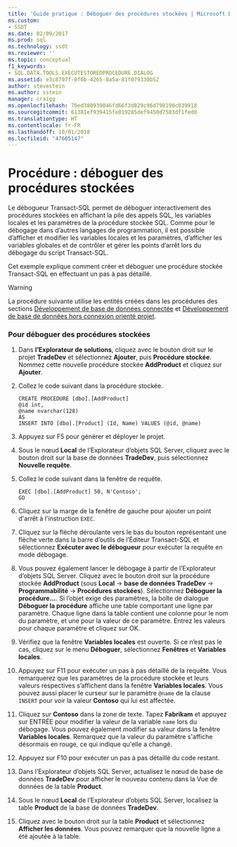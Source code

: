 ```yaml
---
title: 'Guide pratique : Déboguer des procédures stockées | Microsoft Docs'
ms.custom:
- SSDT
ms.date: 02/09/2017
ms.prod: sql
ms.technology: ssdt
ms.reviewer: ''
ms.topic: conceptual
f1_keywords:
- SQL.DATA.TOOLS.EXECUTESTOREDPROCEDURE.DIALOG
ms.assetid: e3c8707f-0f6b-4265-8a5a-81f079330b52
author: stevestein
ms.author: sstein
manager: craigg
ms.openlocfilehash: 70ed380939046fd66f3d829c96d798190c039918
ms.sourcegitcommit: 61381ef939415fe019285def9450d7583df1fed0
ms.translationtype: HT
ms.contentlocale: fr-FR
ms.lasthandoff: 10/01/2018
ms.locfileid: "47605147"
---
```

# <a name="how-to-debug-stored-procedures"></a>Procédure : déboguer des procédures stockées
Le débogueur Transact\-SQL permet de déboguer interactivement des procédures stockées en affichant la pile des appels SQL, les variables locales et les paramètres de la procédure stockée SQL. Comme pour le débogage dans d’autres langages de programmation, il est possible d’afficher et modifier les variables locales et les paramètres, d’afficher les variables globales et de contrôler et gérer les points d’arrêt lors du débogage du script Transact\-SQL.  
  
Cet exemple explique comment créer et déboguer une procédure stockée Transact\-SQL en effectuant un pas à pas détaillé.  
  
> [!WARNING]  
> La procédure suivante utilise les entités créées dans les procédures des sections [Développement de base de données connectée](../ssdt/connected-database-development.md) et [Développement de base de données hors connexion orienté projet](../ssdt/project-oriented-offline-database-development.md).  
  
### <a name="to-debug-stored-procedures"></a>Pour déboguer des procédures stockées  
  
1.  Dans **l’Explorateur de solutions**, cliquez avec le bouton droit sur le projet **TradeDev** et sélectionnez **Ajouter**, puis **Procédure stockée**. Nommez cette nouvelle procédure stockée **AddProduct** et cliquez sur **Ajouter**.  
  
2.  Collez le code suivant dans la procédure stockée.  
  
    ```  
    CREATE PROCEDURE [dbo].[AddProduct]  
    @id int,  
    @name nvarchar(128)  
    AS  
    INSERT INTO [dbo].[Product] (Id, Name) VALUES (@id, @name)  
    ```  
  
3.  Appuyez sur F5 pour générer et déployer le projet.  
  
4.  Sous le nœud **Local** de l’Explorateur d’objets SQL Server, cliquez avec le bouton droit sur la base de données **TradeDev**, puis sélectionnez **Nouvelle requête**.  
  
5.  Collez le code suivant dans la fenêtre de requête.  
  
    ```  
    EXEC [dbo].[AddProduct] 50, N'Contoso';  
    GO  
    ```  
  
6.  Cliquez sur la marge de la fenêtre de gauche pour ajouter un point d'arrêt à l'instruction `EXEC`.  
  
7.  Cliquez sur la flèche déroulante vers le bas du bouton représentant une flèche verte dans la barre d’outils de l’Éditeur Transact\-SQL et sélectionnez **Exécuter avec le débogueur** pour exécuter la requête en mode débogage.  
  
8.  Vous pouvez également lancer le débogage à partir de l’Explorateur d’objets SQL Server. Cliquez avec le bouton droit sur la procédure stockée **AddProduct** (sous **Local** -> **base de données TradeDev** -> **Programmabilité** -> **Procédures stockées**). Sélectionnez **Déboguer la procédure…**. Si l’objet exige des paramètres, la boîte de dialogue **Déboguer la procédure** affiche une table comportant une ligne par paramètre. Chaque ligne dans la table contient une colonne pour le nom du paramètre, et une pour la valeur de ce paramètre. Entrez les valeurs pour chaque paramètre et cliquez sur OK.  
  
9. Vérifiez que la fenêtre **Variables locales** est ouverte. Si ce n’est pas le cas, cliquez sur le menu **Déboguer**, sélectionnez **Fenêtres** et **Variables locales**.  
  
10. Appuyez sur F11 pour exécuter un pas à pas détaillé de la requête. Vous remarquerez que les paramètres de la procédure stockée et leurs valeurs respectives s’affichent dans la fenêtre **Variables locales**. Vous pouvez aussi placer le curseur sur le paramètre `@name` de la clause `INSERT` pour voir la valeur **Contoso** qui lui est affectée.  
  
11. Cliquez sur **Contoso** dans la zone de texte. Tapez **Fabrikam** et appuyez sur ENTRÉE pour modifier la valeur de la variable `name` lors du débogage. Vous pouvez également modifier sa valeur dans la fenêtre **Variables locales**. Remarquez que la valeur du paramètre s'affiche désormais en rouge, ce qui indique qu'elle a changé.  
  
12. Appuyez sur F10 pour exécuter un pas à pas détaillé du code restant.  
  
13. Dans l’Explorateur d’objets SQL Server, actualisez le nœud de base de données **TradeDev** pour afficher le nouveau contenu dans la Vue de données de la table **Product**.  
  
14. Sous le nœud **Local** de l’Explorateur d’objets SQL Server, localisez la table **Product** de la base de données **TradeDev**.  
  
15. Cliquez avec le bouton droit sur la table **Product** et sélectionnez **Afficher les données**. Vous pouvez remarquer que la nouvelle ligne a été ajoutée à la table.  
  
